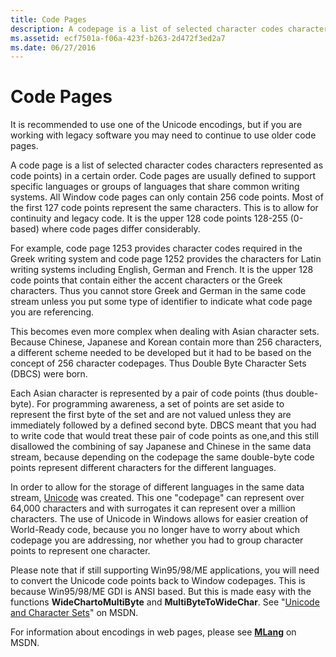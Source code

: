 ```yaml
---
title: Code Pages
description: A codepage is a list of selected character codes characters represented as code points in a certain order.
ms.assetid: ecf7501a-f06a-423f-b263-2d472f3ed2a7
ms.date: 06/27/2016
---
```

# Code Pages

It is recommended to use one of the Unicode encodings, but if you are working with legacy software you may need to continue to use older code pages.

A code page is a list of selected character codes characters represented as code points) in a certain order. Code pages are usually defined to support specific languages or groups of languages that share common writing systems. All Window code pages can only contain 256 code points. Most of the first 127 code points represent the same characters. This is to allow for continuity and legacy code. It is the upper 128 code points 128-255 (0-based) where code pages differ considerably.

For example, code page 1253 provides character codes required in the Greek writing system and code page 1252 provides the characters for Latin writing systems including English, German and French. It is the upper 128 code points that contain either the accent characters or the Greek characters. Thus you cannot store Greek and German in the same code stream unless you put some type of identifier to indicate what code page you are referencing.

This becomes even more complex when dealing with Asian character sets. Because Chinese, Japanese and Korean contain more than 256 characters, a different scheme needed to be developed but it had to be based on the concept of 256 character codepages. Thus Double Byte Character Sets (DBCS) were born.

Each Asian character is represented by a pair of code points (thus double-byte). For programming awareness, a set of points are set aside to represent the first byte of the set and are not valued unless they are immediately followed by a defined second byte. DBCS meant that you had to write code that would treat these pair of code points as one,and this still disallowed the combining of say Japanese and Chinese in the same data stream, because depending on the codepage the same double-byte code points represent different characters for the different languages.

In order to allow for the storage of different languages in the same data stream, [Unicode](encoding-overview.md) was created. This one "codepage" can represent over 64,000 characters and with surrogates it can represent over a million characters. The use of Unicode in Windows allows for easier creation of World-Ready code, because you no longer have to worry about which codepage you are addressing, nor whether you had to group character points to represent one character.

Please note that if still supporting Win95/98/ME applications, you will need to convert the Unicode code points back to Window codepages. This is because Win95/98/ME GDI is ANSI based. But this is made easy with the functions **WideChartoMultiByte** and **MultiByteToWideChar**. See "[Unicode and Character Sets](https://msdn.microsoft.com/library/dd374083.aspx)" on MSDN.

For information about encodings in web pages, please see [**MLang**](https://msdn.microsoft.com/library/aa767865.aspx) on MSDN.



